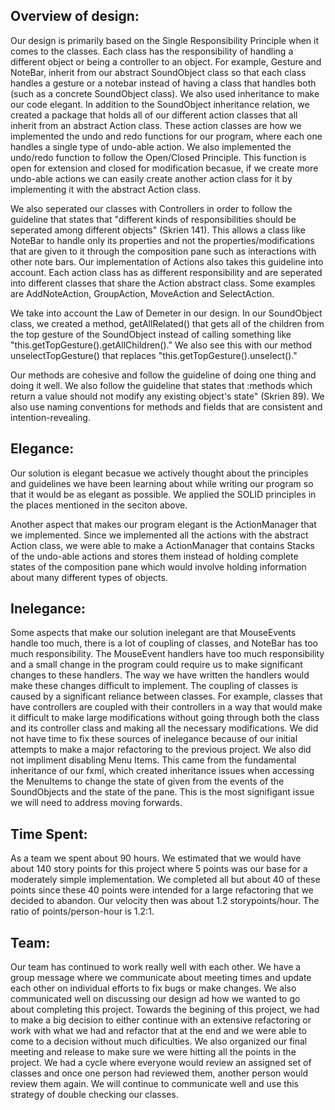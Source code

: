 ## Overview of design:
 Our design is primarily based on the Single Responsibility Principle when it comes to the classes. Each class has the responsibility of handling a different object or being a controller to an object. For example, Gesture and NoteBar, inherit from our abstract SoundObject class so that each class handles a gesture or a notebar instead of having a class that handles both (such as a concrete SoundObject class). We also used inheritance to make our code elegant. In addition to the SoundObject inheritance relation, we created a package that holds all of our different action classes that all inherit from an abstract Action class. These action classes are how we implemented the undo and redo functions for our program, where each one handles a single type of undo-able action. We also implemented the undo/redo function to follow the Open/Closed Principle. This function is open for extension and closed for modification becasue, if we create more undo-able actions we can easily create another action class for it by implementing it with the abstract Action class.

We also seperated our classes with Controllers in order to follow the guideline that states that "different kinds of responsibilities should be seperated among different objects" (Skrien 141). This allows a class like NoteBar to handle only its properties and not the properties/modifications that are given to it through the composition pane such as interactions with other note bars. Our implementation of Actions also takes this guideline into account. Each action class has as different responsibility and are seperated into different classes that share the Action abstract class. Some examples are AddNoteAction, GroupAction, MoveAction and SelectAction.

We take into account the Law of Demeter in our design. In our SoundObject class, we created a method, getAllRelated() that gets all of the children from the top gesture of the SoundObject instead of calling something like "this.getTopGesture().getAllChildren()." We also see this with our method unselectTopGesture() that replaces "this.getTopGesture().unselect()."

Our methods are cohesive and follow the guideline of doing one thing and doing it well. We also follow the guideline that states that :methods which return a value should not modify any existing object's state" (Skrien 89). We also use naming conventions for methods and fields that are consistent and intention-revealing.

## Elegance:
 Our solution is elegant becasue we actively thought about the principles and guidelines we have been learning about while writing our program so that it would be as elegant as possible. We applied the SOLID principles in the places mentioned in the seciton above. 

Another aspect that makes our program elegant is the ActionManager that we implemented. Since we implemented all the actions with the abstract Action class, we were able to make a ActionManager that contains Stacks of the undo-able actions and stores them instead of holding complete states of the composition pane which would involve holding information about many different types of objects.

## Inelegance:
 Some aspects that make our solution inelegant are that MouseEvents handle too much, there is a lot of coupling of classes, and NoteBar has too much responsibility. The MouseEvent handlers have too much responsibility and a small change in the program could require us to make significant changes to these handlers. The way we have written the handlers would make these changes difficult to implement. The coupling of classes is caused by a significant reliance between classes. For example, classes that have controllers are coupled with their controllers in a way that would make it difficult to make large modifications without going through both the class and its controller class and making all the necessary modifications. We did not have time to fix these sources of inelegance because of our initial attempts to make a major refactoring to the previous project. We also did not impliment disabling Menu Items. This came from the fundamental inheritance of our fxml, which created inheritance issues when accessing the MenuItems to change the state of given from the events of the SoundObjects and the state of the pane. This is the most signifigant issue we will need to address moving forwards.

## Time Spent:
 As a team we spent about 90 hours. We estimated that we would have about 140 story points for this project where 5 points was our base for a moderately simple implementation. We completed all but about 40 of these points since these 40 points were intended for a large refactoring that we decided to abandon. Our velocity then was about 1.2 storypoints/hour. The ratio of points/person-hour is 1.2:1.

## Team:
 Our team has continued to work really well with each other. We have a group message where we communicate about meeting times and update each other on individual efforts to fix bugs or make changes. We also communicated well on discussing our design ad how we wanted to go about completing this project. Towards the begining of this project, we had to make a big decision to either continue with an extensive refactoring or work with what we had and refactor that at the end and we were able to come to a decision without much dificulties. We also organized our final meeting and release to make sure we were hitting all the points in the project. We had a cycle where everyone would review an assigned set of classes and once one person had reviewed them, another person would review them again. We will continue to communicate well and use this strategy of double checking our classes. 
